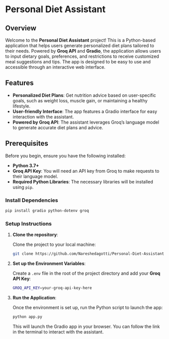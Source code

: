 # Personal Diet Assistant

## Overview

Welcome to the **Personal Diet Assistant** project! This is a Python-based application that helps users generate personalized diet plans tailored to their needs. Powered by **Groq API** and **Gradio**, the application allows users to input dietary goals, preferences, and restrictions to receive customized meal suggestions and tips. The app is designed to be easy to use and accessible through an interactive web interface.

## Features

- **Personalized Diet Plans**: Get nutrition advice based on user-specific goals, such as weight loss, muscle gain, or maintaining a healthy lifestyle.
- **User-friendly Interface**: The app features a Gradio interface for easy interaction with the assistant.
- **Powered by Groq API**: The assistant leverages Groq’s language model to generate accurate diet plans and advice.

## Prerequisites

Before you begin, ensure you have the following installed:

- **Python 3.7+**
- **Groq API Key**: You will need an API key from Groq to make requests to their language model.
- **Required Python Libraries**: The necessary libraries will be installed using `pip`.

### Install Dependencies

```bash
pip install gradio python-dotenv groq
```

### Setup Instructions

1. **Clone the repository**:

   Clone the project to your local machine:

   ```bash
   git clone https://github.com/Nareshedagotti/Personal-Diet-Assistant-with-Groq.git
   ```

2. **Set up the Environment Variables**:

   Create a `.env` file in the root of the project directory and add your **Groq API Key**:

   ```bash
   GROQ_API_KEY=your-groq-api-key-here
   ```

3. **Run the Application**:

   Once the environment is set up, run the Python script to launch the app:

   ```bash
   python app.py
   ```

   This will launch the Gradio app in your browser. You can follow the link in the terminal to interact with the assistant.
